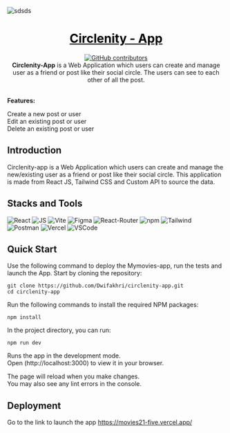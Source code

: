 ![sdsds](https://i.paste.pics/85eb34f694a0fbdcaa8971c2700a961e.png)

<a href="https://github.com/Dwifakhri/circlenity-app" style="color: black;">
    <h1 align="center">Circlenity - App</h1>
</a>
<p align="center">
    <a href="https://github.com/Dwifakhri/circlenity-app/graphs/contributors">
        <img src="https://img.shields.io/github/contributors/Dwifakhri/circlenity-app?style=for-the-badge&color=blue"
            alt="GitHub contributors">
    </a>
    </br>
    <b>Circlenity-App</b> is a Web Application which users can create and manage user as a friend or post like their social circle. The users can see to each other of all the post.
</p>
    </br>
    <b>Features:</b>
    <p>Create a new post or user</br>
    Edit an existing post or user</br>
    Delete an existing post or user</p>


## Introduction
Circlenity-app is a Web Application which users can create and manage the new/existing user as a friend or post like their social circle. This application is made from React JS, Tailwind CSS and Custom API to source the data.

## Stacks and Tools
<p>
  <img alt="React" src="https://img.shields.io/badge/-React-45b8d8?style=for-the-badge&logo=react&logoColor=white" />
  <img alt="JS" src="https://img.shields.io/badge/JavaScript-323330?style=for-the-badge&logo=javascript&logoColor=F7DF1E" />
  <img alt="Vite" src="https://img.shields.io/badge/Vite-B73BFE?style=for-the-badge&logo=vite&logoColor=FFD62E" />
  <img alt="Figma" src="https://img.shields.io/badge/Figma-F24E1E?style=for-the-badge&logo=figma&logoColor=white" />
  <img alt="React-Router" src="https://img.shields.io/badge/React_Router-CA4245?style=for-the-badge&logo=react-router&logoColor=white" />
  <img alt="npm" src="https://img.shields.io/badge/-NPM-CB3837?style=for-the-badge&logo=npm&logoColor=white" />
  <img alt="Tailwind" src="https://img.shields.io/badge/Tailwind_CSS-38B2AC?style=for-the-badge&logo=tailwind-css&logoColor=white" />
  <img alt="Postman" src="https://img.shields.io/badge/Postman-FF6C37?style=for-the-badge&logo=Postman&logoColor=white" />
  <img alt="Vercel" src="https://img.shields.io/badge/Vercel-000000?style=for-the-badge&logo=vercel&logoColor=white" />
  <img alt="VSCode" src="https://img.shields.io/badge/VSCode-0078D4?style=for-the-badge&logo=visual%20studio%20code&logoColor=white" />
    
</p>

## Quick Start
Use the following command to deploy the Mymovies-app, run the tests and launch the App. Start by cloning the repository:

```
git clone https://github.com/Dwifakhri/circlenity-app.git
cd circlenity-app
```

Run the following commands to install the required NPM packages:

```
npm install
```

In the project directory, you can run:
```
npm run dev
```

Runs the app in the development mode.\
Open (http://localhost:3000) to view it in your browser.

The page will reload when you make changes.\
You may also see any lint errors in the console.

## Deployment
Go to the link to launch the app
https://movies21-five.vercel.app/


